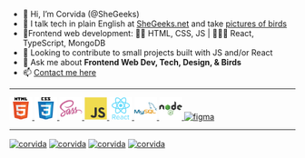 - 👋 Hi, I’m Corvida (@SheGeeks)
- 👀 I talk tech in plain English at [SheGeeks.net](https://shegeeks.net) and take [pictures of birds](https://shegeeks.net/prints)
- 🌱Frontend web development: 💪🏿 HTML, CSS, JS | 🏋🏿‍♀️ React, TypeScript, MongoDB
- 💞️ Looking to contribute to small projects built with JS and/or React
- 💬 Ask me about **Frontend Web Dev, Tech, Design, & Birds**
- 📫 [Contact me here](https://corvida.netlify.com)

----------
<p align="left"> <a href="https://www.w3.org/html/" target="_blank"> <img src="https://raw.githubusercontent.com/devicons/devicon/master/icons/html5/html5-original-wordmark.svg" alt="html5" width="40" height="40"/> </a> <a href="https://www.w3schools.com/css/" target="_blank"> <img src="https://raw.githubusercontent.com/devicons/devicon/master/icons/css3/css3-original-wordmark.svg" alt="css3" width="40" height="40"/> </a> <a href="https://sass-lang.com" target="_blank"> <img src="https://raw.githubusercontent.com/devicons/devicon/master/icons/sass/sass-original.svg" alt="sass" width="40" height="40"/> </a> <a href="https://developer.mozilla.org/en-US/docs/Web/JavaScript" target="_blank"> <img src="https://raw.githubusercontent.com/devicons/devicon/master/icons/javascript/javascript-original.svg" alt="javascript" width="40" height="40"/> </a> <a href="https://reactjs.org/" target="_blank"> <img src="https://raw.githubusercontent.com/devicons/devicon/master/icons/react/react-original-wordmark.svg" alt="react" width="40" height="40"/> </a>  <a href="https://www.mysql.com/" target="_blank"> <img src="https://raw.githubusercontent.com/devicons/devicon/master/icons/mysql/mysql-original-wordmark.svg" alt="mysql" width="40" height="40"/> </a> <a href="https://nodejs.org" target="_blank"> <img src="https://raw.githubusercontent.com/devicons/devicon/master/icons/nodejs/nodejs-original-wordmark.svg" alt="nodejs" width="40" height="40"/> </a> <a href="https://www.figma.com/" target="_blank"> <img src="https://www.vectorlogo.zone/logos/figma/figma-icon.svg" alt="figma" width="40" height="40"/> </a> </p>

----------

<p align="left">
<a href="https://codepen.io/corvida" target="blank"><img align="center" src="https://cdn.jsdelivr.net/npm/simple-icons@3.0.1/icons/codepen.svg" alt="corvida" height="30" width="40" /></a>
<a href="https://twitter.com/corvida" target="blank"><img align="center" src="https://cdn.jsdelivr.net/npm/simple-icons@3.0.1/icons/twitter.svg" alt="corvida" height="30" width="40" /></a>
<a href="https://linkedin.com/in/corvida" target="blank"><img align="center" src="https://cdn.jsdelivr.net/npm/simple-icons@3.0.1/icons/linkedin.svg" alt="corvida" height="30" width="40" /></a>
<a href="https://instagram.com/corvida" target="blank"><img align="center" src="https://cdn.jsdelivr.net/npm/simple-icons@3.0.1/icons/instagram.svg" alt="corvida" height="30" width="40" /></a>
</p>

<!---
SheGeeks/SheGeeks is a ✨ special ✨ repository because its `README.md` (this file) appears on your GitHub profile.
You can click the Preview link to take a look at your changes.
--->
